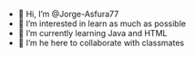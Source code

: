 - 👋 Hi, I’m @Jorge-Asfura77
- 👀 I’m interested in learn as much as possible
- 🌱 I’m currently learning Java and HTML
- 💞️ I’m he here to collaborate with classmates
<!--- 📫 How to reach me ...--->

<!---
Jorge-Asfura77/Jorge-Asfura77 is a ✨ special ✨ repository because its `README.md` (this file) appears on your GitHub profile.
You can click the Preview link to take a look at your changes.
--->
